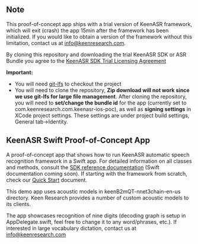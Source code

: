 ## Note

This proof-of-concept app ships with a trial version of KeenASR framework, which will exit (crash) the app 15min after the framework has been initialized. If you would like to obtain a version of the framework without this limitation, contact us at info@keenresearch.com.

By cloning this repository and downloading the trial KeenASR SDK or ASR Bundle you agree to the [KeenASR SDK Trial Licensing Agreement](https://keenresearch.com/keenasr-docs/keenasr-trial-sdk-licensing-agreement.html)

**Important:** 
- You will need [git-lfs](https://git-lfs.github.com/) to checkout the project
- You will need to clone the repository, **Zip download will not work since we use git-lfs for large file management**. After cloning the repository, you will need to **set/change the bundle id** for the app (currently set to com.keenresearch.com.keenasr-ios-poc), as well as **signing settings** in XCode project settings. These settings are under project build settings, General tab->Identity.

## KeenASR Swift Proof-of-Concept App

A proof-of-concept app that shows how to run KeenASR automatic speech recognition framework in a Swift app. For detailed information on all classes and methods, consult the [SDK reference documentation](http://keenresearch.com/keenasr-docs) (Swift documentation coming soon). If starting with the framework from scratch, check our [Quick Start](http://keenresearch.com/keenasr-docs/docs/additional-docs/Quick-Start.html) document.

This demo app uses acoustic models in keenB2mQT-nnet3chain-en-us directory. Keen Research provides a number of custom acoustic models to its clients.

The app showcases recognition of nine digits (decoding graph is setup in AppDelegate.swift, feel free to change it to any word/phrases, etc.). If interested in large vocabulary dictation, contact us at info@keenresearch.com
